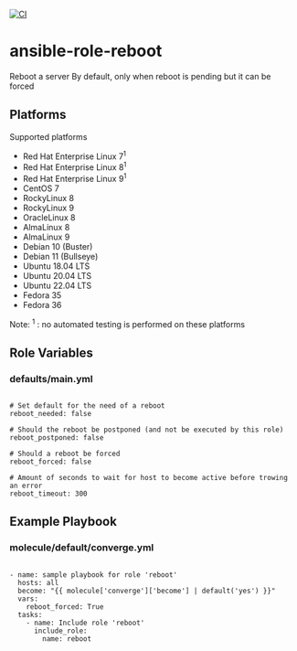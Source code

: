[![CI](https://github.com/de-it-krachten/ansible-role-reboot/workflows/CI/badge.svg?event=push)](https://github.com/de-it-krachten/ansible-role-reboot/actions?query=workflow%3ACI)


# ansible-role-reboot

Reboot a server
By default, only when reboot is pending but it can be forced


## Platforms

Supported platforms

- Red Hat Enterprise Linux 7<sup>1</sup>
- Red Hat Enterprise Linux 8<sup>1</sup>
- Red Hat Enterprise Linux 9<sup>1</sup>
- CentOS 7
- RockyLinux 8
- RockyLinux 9
- OracleLinux 8
- AlmaLinux 8
- AlmaLinux 9
- Debian 10 (Buster)
- Debian 11 (Bullseye)
- Ubuntu 18.04 LTS
- Ubuntu 20.04 LTS
- Ubuntu 22.04 LTS
- Fedora 35
- Fedora 36

Note:
<sup>1</sup> : no automated testing is performed on these platforms

## Role Variables
### defaults/main.yml
<pre><code>
# Set default for the need of a reboot
reboot_needed: false

# Should the reboot be postponed (and not be executed by this role)
reboot_postponed: false

# Should a reboot be forced
reboot_forced: false

# Amount of seconds to wait for host to become active before trowing an error
reboot_timeout: 300
</pre></code>



## Example Playbook
### molecule/default/converge.yml
<pre><code>
- name: sample playbook for role 'reboot'
  hosts: all
  become: "{{ molecule['converge']['become'] | default('yes') }}"
  vars:
    reboot_forced: True
  tasks:
    - name: Include role 'reboot'
      include_role:
        name: reboot
</pre></code>
